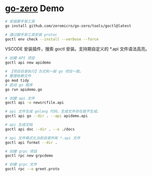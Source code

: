# [go-zero](https://go-zero.dev/) Demo

```bash
# 安装脚手架工具
go install github.com/zeromicro/go-zero/tools/goctl@latest

# 通过脚手架工具安装 protoc
goctl env check --install --verbose --force
```

VSCODE 安装插件，搜索 goctl 安装。支持期自定义的 *.api 文件语法高亮。

```bash
# 创建 API 项目
goctl api new apidemo

# 【项目目录执行】方式和一般 go 项目一致。
# 整理依赖文件
go mod tidy
# 启动 go 程序
go run apidemo.go

# 创建 api 文件
goctl api -o newsrcfile.api

# api 文件生成 golang 代码，生成文件存在就不生成。
goctl api go --dir . --api apidemo.api

# api 生成文档
goctl api doc --dir . --o ./docs

# api 文件格式化当前目录所有 *.api 文件
goctl api format --dir .
```

```bash
# 创建 grpc 项目
goctl rpc new grpcdemo

# 创建 grpc 文件
goctl rpc --o greet.proto
```